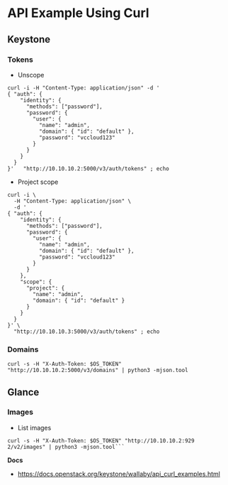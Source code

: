 # API Example Using Curl
## Keystone
### Tokens
- Unscope
```
curl -i -H "Content-Type: application/json" -d '
{ "auth": {
    "identity": {
      "methods": ["password"],
      "password": {
        "user": {
          "name": "admin",
          "domain": { "id": "default" },
          "password": "vccloud123"
        }
      }
    }
  }
}'   "http://10.10.10.2:5000/v3/auth/tokens" ; echo
```

- Project scope
```
curl -i \
  -H "Content-Type: application/json" \
  -d '
{ "auth": {
    "identity": {
      "methods": ["password"],
      "password": {
        "user": {
          "name": "admin",
          "domain": { "id": "default" },
          "password": "vccloud123"
        }
      }
    },
    "scope": {
      "project": {
        "name": "admin",
        "domain": { "id": "default" }
      }
    }
  }
}' \
  "http://10.10.10.3:5000/v3/auth/tokens" ; echo
```

### Domains
```
curl -s -H "X-Auth-Token: $OS_TOKEN" "http://10.10.10.2:5000/v3/domains" | python3 -mjson.tool
```

## Glance
### Images
- List images
```
curl -s -H "X-Auth-Token: $OS_TOKEN" "http://10.10.10.2:929
2/v2/images" | python3 -mjson.tool```
```


__Docs__
- https://docs.openstack.org/keystone/wallaby/api_curl_examples.html